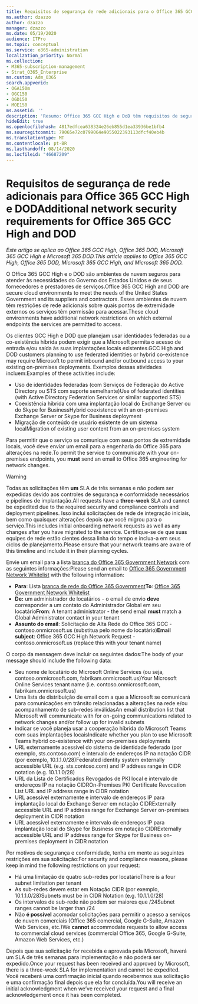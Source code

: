 ```yaml
---
title: Requisitos de segurança de rede adicionais para o Office 365 GCC High e DoD
ms.author: dzazzo
author: dzazzo
manager: dzazzo
ms.date: 05/19/2020
audience: ITPro
ms.topic: conceptual
ms.service: o365-administration
localization_priority: Normal
ms.collection:
- M365-subscription-management
- Strat_O365_Enterprise
ms.custom: Adm_O365
search.appverid:
- OGA150m
- OGC150
- OGD150
- MOE150
ms.assetid: ''
description: 'Resumo: Office 365 GCC High e DoD têm requisitos de segurança de rede adicionais'
hideEdit: true
ms.openlocfilehash: 4817edfcea638324e26eb855d1ea33936be1bfb4
ms.sourcegitcommit: 79065e72c0799064e9055022393113dfcf40eb4b
ms.translationtype: MT
ms.contentlocale: pt-BR
ms.lasthandoff: 08/14/2020
ms.locfileid: "46687209"
---
```

# <a name="additional-network-security-requirements-for-office-365-gcc-high-and-dod"></a><span data-ttu-id="7ac11-103">Requisitos de segurança de rede adicionais para Office 365 GCC High e DOD</span><span class="sxs-lookup"><span data-stu-id="7ac11-103">Additional network security requirements for Office 365 GCC High and DOD</span></span>

<span data-ttu-id="7ac11-104">*Este artigo se aplica ao Office 365 GCC High, Office 365 DOD, Microsoft 365 GCC High e Microsoft 365 DOD.*</span><span class="sxs-lookup"><span data-stu-id="7ac11-104">*This article applies to Office 365 GCC High, Office 365 DOD, Microsoft 365 GCC High, and Microsoft 365 DOD.*</span></span>

<span data-ttu-id="7ac11-105">O Office 365 GCC High e o DOD são ambientes de nuvem seguros para atender às necessidades do Governo dos Estados Unidos e de seus fornecedores e prestadores de serviços.</span><span class="sxs-lookup"><span data-stu-id="7ac11-105">Office 365 GCC High and DOD are secure cloud environments to meet the needs of the United States Government and its suppliers and contractors.</span></span>  <span data-ttu-id="7ac11-106">Esses ambientes de nuvem têm restrições de rede adicionais sobre quais pontos de extremidade externos os serviços têm permissão para acessar.</span><span class="sxs-lookup"><span data-stu-id="7ac11-106">These cloud environments have additional network restrictions on which external endpoints the services are permitted to access.</span></span>

<span data-ttu-id="7ac11-107">Os clientes GCC High e DOD que planejam usar identidades federadas ou a co-existência híbrida podem exigir que a Microsoft permita o acesso de entrada e/ou saída às suas implantações locais existentes.</span><span class="sxs-lookup"><span data-stu-id="7ac11-107">GCC High and DOD customers planning to use federated identities or hybrid co-existence may require Microsoft to permit inbound and/or outbound access to your existing on-premises deployments.</span></span>  <span data-ttu-id="7ac11-108">Exemplos dessas atividades incluem:</span><span class="sxs-lookup"><span data-stu-id="7ac11-108">Examples of these activities include:</span></span>

* <span data-ttu-id="7ac11-109">Uso de identidades federadas (com Serviços de Federação do Active Directory ou STS com suporte semelhante)</span><span class="sxs-lookup"><span data-stu-id="7ac11-109">Use of federated identities (with Active Directory Federation Services or similar supported STS)</span></span>
* <span data-ttu-id="7ac11-110">Coexistência híbrida com uma implantação local do Exchange Server ou do Skype for Business</span><span class="sxs-lookup"><span data-stu-id="7ac11-110">Hybrid coexistence with an on-premises Exchange Server or Skype for Business deployment</span></span>
* <span data-ttu-id="7ac11-111">Migração de conteúdo de usuário existente de um sistema local</span><span class="sxs-lookup"><span data-stu-id="7ac11-111">Migration of existing user content from an on-premises system</span></span>

<span data-ttu-id="7ac11-112">Para permitir que o serviço se comunique com  seus pontos de extremidade locais, você deve enviar um email para a engenharia do Office 365 para alterações na rede.</span><span class="sxs-lookup"><span data-stu-id="7ac11-112">To permit the service to communicate with your on-premises endpoints, you **must** send an email to Office 365 engineering for network changes.</span></span>

> [!WARNING]
> <span data-ttu-id="7ac11-113">Todas as solicitações têm **um** SLA de três semanas e não podem ser expedidas devido aos controles de segurança e conformidade necessários e pipelines de implantação.</span><span class="sxs-lookup"><span data-stu-id="7ac11-113">All requests have a **three-week** SLA and cannot be expedited due to the required security and compliance controls and deployment pipelines.</span></span>  <span data-ttu-id="7ac11-114">Isso inclui solicitações de rede de integração iniciais, bem como quaisquer alterações depois que você migrou para o serviço.</span><span class="sxs-lookup"><span data-stu-id="7ac11-114">This includes initial onboarding network requests as well as any changes after you have migrated to the service.</span></span>  <span data-ttu-id="7ac11-115">Certifique-se de que suas equipes de rede estão cientes dessa linha do tempo e inclua-a em seus ciclos de planejamento.</span><span class="sxs-lookup"><span data-stu-id="7ac11-115">Please ensure that your network teams are aware of this timeline and include it in their planning cycles.</span></span>

<span data-ttu-id="7ac11-116">Envie um email para a lista [branca do Office 365 Government Network](mailto:o365gwlt@microsoft.com) com as seguintes informações:</span><span class="sxs-lookup"><span data-stu-id="7ac11-116">Please send an email to [Office 365 Government Network Whitelist](mailto:o365gwlt@microsoft.com) with the following information:</span></span>

* <span data-ttu-id="7ac11-117">**Para**: Lista [branca de rede do Office 365 Government](mailto:o365gwlt@microsoft.com)</span><span class="sxs-lookup"><span data-stu-id="7ac11-117">**To**: [Office 365 Government Network Whitelist](mailto:o365gwlt@microsoft.com)</span></span>
* <span data-ttu-id="7ac11-118">**De:** um administrador de locatários - o email de envio **deve** corresponder a um contato do Administrador Global em seu locatário</span><span class="sxs-lookup"><span data-stu-id="7ac11-118">**From**: A tenant administrator - the send email **must** match a Global Administrator contact in your tenant</span></span>
* <span data-ttu-id="7ac11-119">**Assunto do email**: Solicitação de Alta Rede do Office 365 GCC - contoso.onmicrosoft.us (substitua pelo nome do locatário)</span><span class="sxs-lookup"><span data-stu-id="7ac11-119">**Email subject**: Office 365 GCC High Network Request - contoso.onmicrosoft.us (replace this with your tenant name)</span></span>

<span data-ttu-id="7ac11-120">O corpo da mensagem deve incluir os seguintes dados:</span><span class="sxs-lookup"><span data-stu-id="7ac11-120">The body of your message should include the following data:</span></span>

* <span data-ttu-id="7ac11-121">Seu nome de locatário do Microsoft Online Services (ou seja, contoso.onmicrosoft.com, fabrikam.onmicrosoft.us)</span><span class="sxs-lookup"><span data-stu-id="7ac11-121">Your Microsoft Online Services tenant name (i.e. contoso.onmicrosoft.com, fabrikam.onmicrosoft.us)</span></span>
* <span data-ttu-id="7ac11-122">Uma lista de distribuição de email com a que a Microsoft se comunicará para comunicações em trânsito relacionadas a alterações na rede e/ou acompanhamento de sub-redes inválidas</span><span class="sxs-lookup"><span data-stu-id="7ac11-122">An email distribution list that Microsoft will communicate with for on-going communications related to network changes and/or follow up for invalid subnets</span></span>
* <span data-ttu-id="7ac11-123">Indicar se você planeja usar a cooperação híbrida do Microsoft Teams com suas implantações locais</span><span class="sxs-lookup"><span data-stu-id="7ac11-123">Indicate whether you plan to use Microsoft Teams hybrid co-existence with your on-premises deployments</span></span>
* <span data-ttu-id="7ac11-124">URL externamente acessível do sistema de identidade federado (por exemplo, sts.contoso.com) e intervalo de endereços IP na notação CIDR (por exemplo, 10.1.1.0/28)</span><span class="sxs-lookup"><span data-stu-id="7ac11-124">Federated identity system externally accessible URL (e.g. sts.contoso.com) and IP address range in CIDR notation (e.g. 10.1.1.0/28)</span></span>
* <span data-ttu-id="7ac11-125">URL da Lista de Certificados Revogados de PKI local e intervalo de endereços IP na notação CIDR</span><span class="sxs-lookup"><span data-stu-id="7ac11-125">On-Premises PKI Certificate Revocation List URL and IP address range in CIDR notation</span></span>
* <span data-ttu-id="7ac11-126">URL acessível externamente e intervalo de endereços IP para implantação local do Exchange Server em notação CIDR</span><span class="sxs-lookup"><span data-stu-id="7ac11-126">Externally accessible URL and IP address range for Exchange Server on-premises deployment in CIDR notation</span></span>
* <span data-ttu-id="7ac11-127">URL acessível externamente e intervalo de endereços IP para implantação local do Skype for Business em notação CIDR</span><span class="sxs-lookup"><span data-stu-id="7ac11-127">Externally accessible URL and IP address range for Skype for Business on-premises deployment in CIDR notation</span></span>

<span data-ttu-id="7ac11-128">Por motivos de segurança e conformidade, tenha em mente as seguintes restrições em sua solicitação:</span><span class="sxs-lookup"><span data-stu-id="7ac11-128">For security and compliance reasons, please keep in mind the following restrictions on your request:</span></span>

* <span data-ttu-id="7ac11-129">Há uma limitação de quatro sub-redes por locatário</span><span class="sxs-lookup"><span data-stu-id="7ac11-129">There is a four subnet limitation per tenant</span></span>
* <span data-ttu-id="7ac11-130">As sub-redes devem estar em Notação CIDR (por exemplo, 10.1.1.0/28)</span><span class="sxs-lookup"><span data-stu-id="7ac11-130">Subnets must be in CIDR Notation (e.g. 10.1.1.0/28)</span></span>
* <span data-ttu-id="7ac11-131">Os intervalos de sub-rede não podem ser maiores que /24</span><span class="sxs-lookup"><span data-stu-id="7ac11-131">Subnet ranges cannot be larger than /24</span></span>
* <span data-ttu-id="7ac11-132">Não **é possível** acomodar solicitações para permitir o acesso a serviços de nuvem comerciais (Office 365 comercial, Google G-Suite, Amazon Web Services, etc.)</span><span class="sxs-lookup"><span data-stu-id="7ac11-132">We **cannot** accommodate requests to allow access to commercial cloud services (commercial Office 365, Google G-Suite, Amazon Web Services, etc.)</span></span>

<span data-ttu-id="7ac11-133">Depois que sua solicitação for recebida e aprovada pela Microsoft, haverá um SLA de três semanas para implementação e não poderá ser expedido.</span><span class="sxs-lookup"><span data-stu-id="7ac11-133">Once your request has been received and approved by Microsoft, there is a three-week SLA for implementation and cannot be expedited.</span></span>  <span data-ttu-id="7ac11-134">Você receberá uma confirmação inicial quando recebermos sua solicitação e uma confirmação final depois que ela for concluída.</span><span class="sxs-lookup"><span data-stu-id="7ac11-134">You will receive an initial acknowledgment when we’ve received your request and a final acknowledgement once it has been completed.</span></span>
